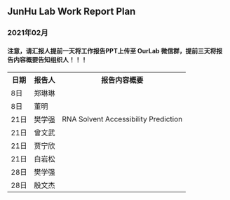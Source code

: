 
## JunHu Lab Work Report Plan

### 2021年02月



#### 注意，请汇报人提前一天将工作报告PPT上传至 OurLab 微信群，提前三天将报告内容概要告知组织人！！！
<html>
<body>

<table>
  <tr>
    <th>日期</th>
    <th>报告人</th>
    <th>报告内容概要</th>    
  </tr>
  
  <tr>
    <td>8日</td>
    <td>郑琳琳</td>
    <td></td>
  </tr>
  
  <tr>
    <td>8日</td>
    <td>董明</td>
    <td></td>
  </tr>
  
  <tr>
    <td>21日</td>
    <td>樊学强</td>
    <td>RNA Solvent Accessibility Prediction</td>
  </tr>
  
  <tr>
    <td>21日</td>
    <td>曾文武</td>
    <td></td>
  </tr>
  
   <tr>
    <td>21日</td>
    <td>贾宁欣</td>
    <td></td>
  </tr>
   <tr>
    <td>21日</td>
    <td>白岩松</td>
    <td></td>
  </tr>
  
  <tr>
    <td>28日</td>
    <td>樊学强</td>
    <td></td>
  </tr>
  
  <tr>
    <td>28日</td>
    <td>殷文杰</td>
    <td></td>
  </tr>
  
  
  
</table>
</body>
</html>

